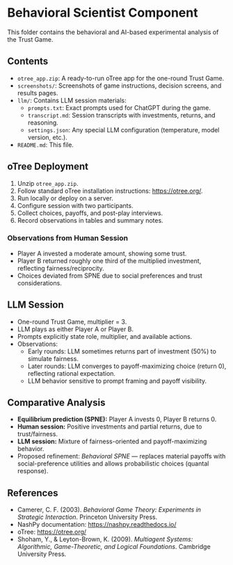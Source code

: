 # Behavioral Scientist Component

This folder contains the behavioral and AI-based experimental analysis of the Trust Game.

## Contents
- `otree_app.zip`: A ready-to-run oTree app for the one-round Trust Game.
- `screenshots/`: Screenshots of game instructions, decision screens, and results pages.
- `llm/`: Contains LLM session materials:
  - `prompts.txt`: Exact prompts used for ChatGPT during the game.
  - `transcript.md`: Session transcripts with investments, returns, and reasoning.
  - `settings.json`: Any special LLM configuration (temperature, model version, etc.).
- `README.md`: This file.

## oTree Deployment
1. Unzip `otree_app.zip`.
2. Follow standard oTree installation instructions: <https://otree.org/>.
3. Run locally or deploy on a server.
4. Configure session with two participants.
5. Collect choices, payoffs, and post-play interviews.
6. Record observations in tables and summary notes.

### Observations from Human Session
- Player A invested a moderate amount, showing some trust.
- Player B returned roughly one third of the multiplied investment, reflecting fairness/reciprocity.
- Choices deviated from SPNE due to social preferences and trust considerations.

## LLM Session
- One-round Trust Game, multiplier = 3.
- LLM plays as either Player A or Player B.
- Prompts explicitly state role, multiplier, and available actions.
- Observations:
  - Early rounds: LLM sometimes returns part of investment (50%) to simulate fairness.
  - Later rounds: LLM converges to payoff-maximizing choice (return 0), reflecting rational expectation.
  - LLM behavior sensitive to prompt framing and payoff visibility.

## Comparative Analysis
- **Equilibrium prediction (SPNE):** Player A invests 0, Player B returns 0.
- **Human session:** Positive investments and partial returns, due to trust/fairness.
- **LLM session:** Mixture of fairness-oriented and payoff-maximizing behavior.
- Proposed refinement: *Behavioral SPNE* — replaces material payoffs with social-preference utilities and allows probabilistic choices (quantal response).

## References
- Camerer, C. F. (2003). *Behavioral Game Theory: Experiments in Strategic Interaction*. Princeton University Press.
- NashPy documentation: <https://nashpy.readthedocs.io/>
- oTree: <https://otree.org/>
- Shoham, Y., & Leyton-Brown, K. (2009). *Multiagent Systems: Algorithmic, Game-Theoretic, and Logical Foundations*. Cambridge University Press.
